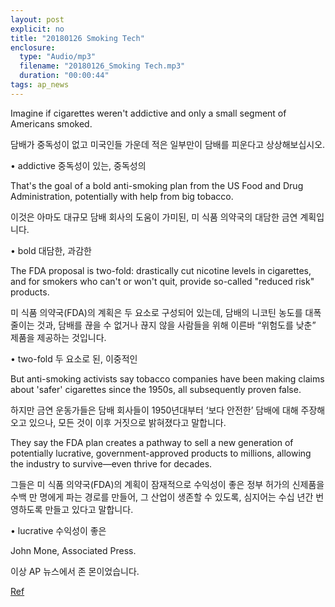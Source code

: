 ```yaml
---
layout: post
explicit: no
title: "20180126 Smoking Tech"
enclosure:
  type: "Audio/mp3"
  filename: "20180126_Smoking Tech.mp3"
  duration: "00:00:44"
tags: ap_news
---
```


Imagine if cigarettes weren't addictive and only a small segment of Americans smoked.

담배가 중독성이 없고 미국인들 가운데 적은 일부만이 담배를 피운다고 상상해보십시오.

• addictive 중독성이 있는, 중독성의







That's the goal of a bold anti-smoking plan from the US Food and Drug Administration, potentially with help from big tobacco.

이것은 아마도 대규모 담배 회사의 도움이 가미된, 미 식품 의약국의 대담한 금연 계획입니다.

• bold 대담한, 과감한







The FDA proposal is two-fold: drastically cut nicotine levels in cigarettes, and for smokers who can't or won't quit, provide so-called "reduced risk" products.

미 식품 의약국(FDA)의 계획은 두 요소로 구성되어 있는데, 담배의 니코틴 농도를 대폭 줄이는 것과, 담배를 끊을 수 없거나 끊지 않을 사람들을 위해 이른바 “위험도를 낮춘” 제품을 제공하는 것입니다.

• two-fold 두 요소로 된, 이중적인







But anti-smoking activists say tobacco companies have been making claims about 'safer' cigarettes since the 1950s, all subsequently proven false.

하지만 금연 운동가들은 담배 회사들이 1950년대부터 ‘보다 안전한’ 담배에 대해 주장해오고 있으나, 모든 것이 이후 거짓으로 밝혀졌다고 말합니다.







They say the FDA plan creates a pathway to sell a new generation of potentially lucrative, government-approved products to millions, allowing the industry to survive—even thrive for decades.

그들은 미 식품 의약국(FDA)의 계획이 잠재적으로 수익성이 좋은 정부 허가의 신제품을 수백 만 명에게 파는 경로를 만들어, 그 산업이 생존할 수 있도록, 심지어는 수십 년간 번영하도록 만들고 있다고 말합니다.

• lucrative 수익성이 좋은







John Mone, Associated Press.

이상 AP 뉴스에서 존 몬이었습니다.



[Ref](http://www.hackers.co.kr/?c=s_eng/eng_contents/I_others_APnews&iframe=&uid=5581)


